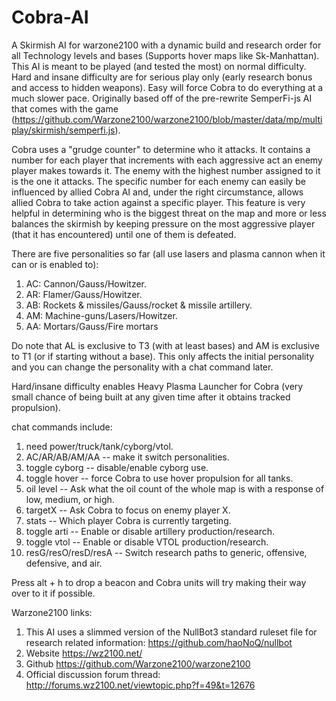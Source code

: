 # Cobra-AI
A Skirmish AI for warzone2100 with a dynamic build and research order for all Technology levels and bases (Supports hover maps like Sk-Manhattan). This AI is meant to be played (and tested the most) on normal difficulty. Hard and insane difficulty are for serious play only (early research bonus and access to hidden weapons). Easy will force Cobra to do everything at a much slower pace. Originally based off of the pre-rewrite SemperFi-js AI that comes with the game (https://github.com/Warzone2100/warzone2100/blob/master/data/mp/multiplay/skirmish/semperfi.js).

Cobra uses a "grudge counter" to determine who it attacks. It contains a number for each player that increments with each aggressive act an enemy player makes towards it. The enemy with the highest number assigned to it is the one it attacks. The specific number for each enemy can easily be influenced by allied Cobra AI and, under the right circumstance, allows allied Cobra to take action against a specific player. This feature is very helpful in determining who is the biggest threat on the map and more or less balances the skirmish by keeping pressure on the most aggressive player (that it has encountered) until one of them is defeated.

There are five personalities so far (all use lasers and plasma cannon when it can or is enabled to):

1. AC: Cannon/Gauss/Howitzer.
2. AR: Flamer/Gauss/Howitzer.
3. AB: Rockets & missiles/Gauss/rocket & missile artillery.
4. AM: Machine-guns/Lasers/Howitzer.
5. AA: Mortars/Gauss/Fire mortars

Do note that AL is exclusive to T3 (with at least bases) and AM is exclusive to T1 (or if starting without a base). This only affects the initial personality and you can change the personality with a chat command later.

Hard/insane difficulty enables Heavy Plasma Launcher for Cobra (very small chance of being built at any given time after it obtains tracked propulsion).

chat commands include:
1. need power/truck/tank/cyborg/vtol.
2. AC/AR/AB/AM/AA -- make it switch personalities.
3. toggle cyborg -- disable/enable cyborg use.
4. toggle hover -- force Cobra to use hover propulsion for all tanks.
5. oil level -- Ask what the oil count of the whole map is with a response of low, medium, or high.
6. targetX -- Ask Cobra to focus on enemy player X.
7. stats -- Which player Cobra is currently targeting.
8. toggle arti -- Enable or disable artillery production/research.
9. toggle vtol -- Enable or disable VTOL production/research.
10. resG/resO/resD/resA -- Switch research paths to generic, offensive, defensive, and air.

Press alt + h to drop a beacon and Cobra units will try making their way over to it if possible.

Warzone2100 links:
1. This AI uses a slimmed version of the NullBot3 standard ruleset file for research related information: https://github.com/haoNoQ/nullbot
2. Website https://wz2100.net/
3. Github https://github.com/Warzone2100/warzone2100
4. Official discussion forum thread: http://forums.wz2100.net/viewtopic.php?f=49&t=12676
